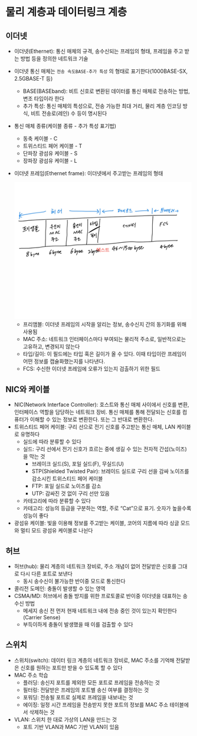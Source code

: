 # 물리 계층과 데이터링크 계층

## 이더넷

- 이더넷(Ethernet): 통신 매체의 규격, 송수신되는 프레임의 형태, 프레임을 주고 받는 방법 등을 정의한 네트워크 기술
- 이더넷 통신 매체는 `전송 속도BASE-추가 특성` 의 형태로 표기한다(1000BASE-SX, 2.5GBASE-T 등)
    - BASE(BASEband): 비트 신호로 변환된 데이터를 통신 매체로 전송하는 방법, 변조 타입이라 한다
    - 추가 특성: 통신 매체의 특성으로, 전송 가능한 최대 거리, 물리 계층 인코딩 방식, 비트 전송로(레인) 수 등이 명시된다
- 통신 매체 종류(케이블 종류 - 추가 특성 표기법)
    - 동축 케이블 - C
    - 트위스티드 페어 케이블 - T
    - 단파장 광섬유 케이블 - S
    - 장파장 광섬유 케이블 - L
- 이더넷 프레임(Ethernet frame): 이더넷에서 주고받는 프레임의 형태
    
    <img src="/assets/ethernet-frame.JPG" alt="이더넷 프레임" width="500px" heigt="320px"/>
    
    - 프리앰블: 이더넷 프레임의 시작을 알리는 정보, 송수신지 간의 동기화를 위해 사용됨
    - MAC 주소: 네트워크 인터페이스마다 부여되는 물리적 주소로, 일반적으로는 고유하고, 변경되지 않는다
    - 타입/길이: 이 필드에는 타입 혹은 길이가 올 수 있다. 이때 타입이란 프레임이 어떤 정보를 캡슐화했는지를 나타낸다.
    - FCS: 수신한 이더넷 프레임에 오류가 있는지 검출하기 위한 필드

## NIC와 케이블

- NIC(Network Interface Controller): 호스트와 통신 매체 사이에서 신호를 변환, 인터페이스 역할을 담당하는 네트워크 장비. 통신 매체를 통해 전달되는 신호를 컴퓨터가 이해할 수 있는 정보로 변환한다. 또는 그 반대로 변환한다.
- 트위스티드 페어 케이블: 구리 선으로 전기 신호를 주고받는 통신 매체, LAN 케이블로 유명하다
    - 실드에 따라 분류할 수 있다
    - 실드: 구리 선에서 전기 신호가 흐르는 중에 생길 수 있는 전자적 간섭(노이즈)을 막는 것
        - 브레이크 실드(S), 포일 실드(F), 무실드(U)
        - STP(Shielded Twisted Pair): 브레이드 실드로 구리 선을 감싸 노이즈를 감소시킨 트위스티드 페어 케이블
        - FTP: 포일 실드로 노이즈를 감소
        - UTP: 감싸진 것 없이 구리 선만 있음
    - 카테고리에 따라 분류할 수 있다
    - 카테고리: 성능의 등급을 구분하는 역할, 주로 “Cat”으로 표기. 숫자가 높을수록 성능이 좋다
- 광섬유 케이블: 빛을 이용해 정보를 주고받는 케이블, 코어의 지름에 따라 싱글 모드와 멀티 모드 광섬유 케이블로 나뉜다

## 허브

- 허브(hub): 물리 계층의 네트워크 장비로, 주소 개념이 없어 전달받은 신호를 그대로 다시 다른 포트로 보낸다
    - 동시 송수신이 불가능한 반이중 모드로 통신한다
- 콜리전 도메인: 충돌이 발생할 수 있는 영역
- CSMA/MD: 허브에서 충돌 방지를 위한 프로토콜로 반이중 이더넷을 대표하는 송수신 방법
    - 메세지 송신 전 먼저 현재 네트워크 내에 전송 중인 것이 있는지 확인한다(Carrier Sense)
    - 부득이하게 충돌이 발생했을 때 이를 검출할 수 있다

## 스위치

- 스위치(switch): 데이터 링크 계층의 네트워크 장비로, MAC 주소를 기억해 전달받은 신호를 원하는 포트만 받을 수 있도록 할 수 있다
- MAC 주소 학습
    - 플러딩: 송신지 포트를 제외한 모든 포트로 프레임을 전송하는 것
    - 필터링: 전달받은 프레임의 포트별 송신 여부를 결정하는 것 
    - 포워딩: 전송될 포트로 실제로 프레임을 내보내는 것 
    - 에이징: 일정 시간 프레임을 전송받지 못한 포트의 정보를 MAC 주소 테이블에서 삭제하는 것
- VLAN: 스위치 한 대로 가상의 LAN을 만드는 것
    - 포트 기반 VLAN과 MAC 기반 VLAN이 있음